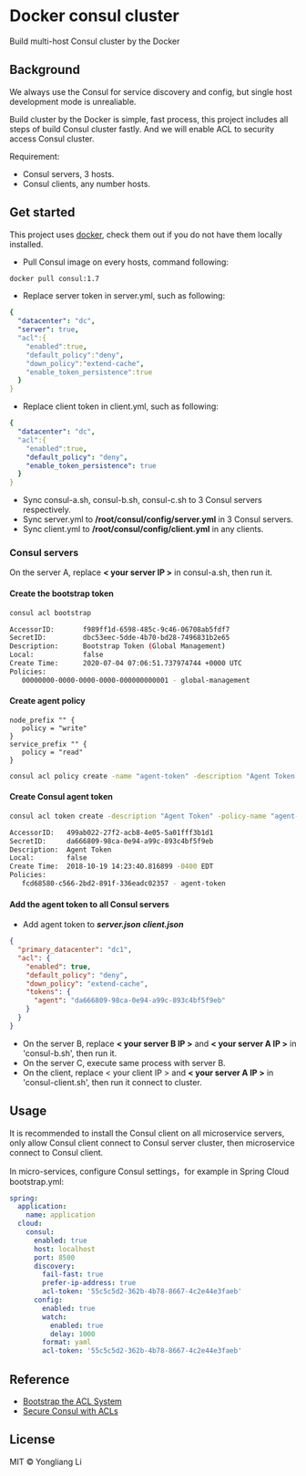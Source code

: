 # Docker consul cluster
Build multi-host Consul cluster by the Docker

## Background
We always use the Consul for service discovery and config, but single host development mode is unrealiable.


Build cluster by the Docker is simple, fast process, this project includes all steps of build Consul cluster fastly.
And we will enable ACL to security access Consul cluster.

Requirement:
+ Consul servers, 3 hosts.
+ Consul clients, any number hosts.

## Get started
This project uses [docker](https://docs.docker.com/install/),
check them out if you do not have them locally installed.

+ Pull Consul image on every hosts, command following:
``` bash
docker pull consul:1.7
```

+ Replace server token in server.yml, such as following:
``` yaml
{
  "datacenter": "dc",
  "server": true,
  "acl":{
    "enabled":true,
    "default_policy":"deny",
    "down_policy":"extend-cache",
    "enable_token_persistence":true
  }
}
```

+ Replace client token in client.yml, such as following:
``` yaml
{
  "datacenter": "dc",
  "acl":{
    "enabled":true,
    "default_policy": "deny",
    "enable_token_persistence": true
  }
}
```

+ Sync consul-a.sh, consul-b.sh, consul-c.sh to 3 Consul servers respectively.
+ Sync server.yml to **/root/consul/config/server.yml** in 3 Consul servers.
+ Sync client.yml to **/root/consul/config/client.yml** in any clients.

### Consul servers
On the server A, replace **< your server IP >** in consul-a.sh, then run it.

#### Create the bootstrap token
```bash
consul acl bootstrap
```
```bash
AccessorID:       f989ff1d-6598-485c-9c46-06708ab5fdf7
SecretID:         dbc53eec-5dde-4b70-bd28-7496831b2e65
Description:      Bootstrap Token (Global Management)
Local:            false
Create Time:      2020-07-04 07:06:51.737974744 +0000 UTC
Policies:
   00000000-0000-0000-0000-000000000001 - global-management
```
#### Create agent policy
```hcl
node_prefix "" {
   policy = "write"
}
service_prefix "" {
   policy = "read"
}
```
```bash
consul acl policy create -name "agent-token" -description "Agent Token Policy" -rules @agent-policy.hcl
```

#### Create Consul agent token
```bash
consul acl token create -description "Agent Token" -policy-name "agent-token"
```
```bash
AccessorID:   499ab022-27f2-acb8-4e05-5a01fff3b1d1
SecretID:     da666809-98ca-0e94-a99c-893c4bf5f9eb
Description:  Agent Token
Local:        false
Create Time:  2018-10-19 14:23:40.816899 -0400 EDT
Policies:
   fcd68580-c566-2bd2-891f-336eadc02357 - agent-token
```

#### Add the agent token to all Consul servers
+ Add agent token to ***server.json*** ***client.json***
```json
{
  "primary_datacenter": "dc1",
  "acl": {
    "enabled": true,
    "default_policy": "deny",
    "down_policy": "extend-cache",
    "tokens": {
      "agent": "da666809-98ca-0e94-a99c-893c4bf5f9eb"
    }
  }
}
```
+ On the server B, replace **< your server B IP >** and **< your server A IP >** in 'consul-b.sh', then run it.
+ On the server C, execute same process with server B.
+ On the client, replace < your client IP > and **< your server A IP >** in 'consul-client.sh', then run it connect to cluster.

## Usage
It is recommended to install the Consul client on all microservice servers, only allow Consul client connect to Consul server cluster, then microservice connect to Consul client.

In micro-services, configure Consul settings，for example in Spring Cloud bootstrap.yml:
``` yaml
spring:
  application:
    name: application
  cloud:
    consul:
      enabled: true
      host: localhost
      port: 8500
      discovery:
        fail-fast: true
        prefer-ip-address: true
        acl-token: '55c5c5d2-362b-4b78-8667-4c2e44e3faeb'
      config:
        enabled: true
        watch:
          enabled: true
          delay: 1000
        format: yaml
        acl-token: '55c5c5d2-362b-4b78-8667-4c2e44e3faeb'
```

## Reference
+ [Bootstrap the ACL System](https://learn.hashicorp.com/consul/day-0/acl-guide#enable-acls-on-all-consul-servers)
+ [Secure Consul with ACLs](https://learn.hashicorp.com/consul/security-networking/production-acls#overview)

## License

MIT © Yongliang Li
